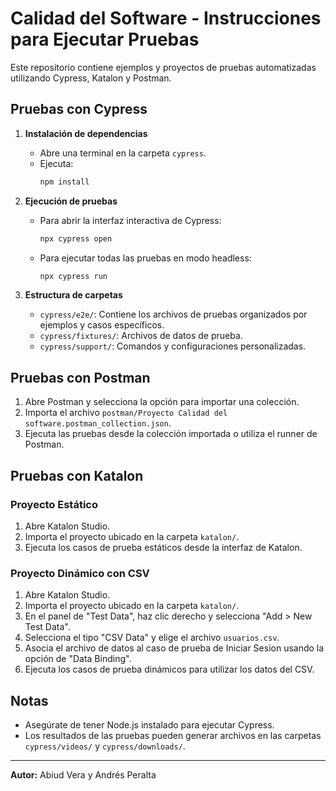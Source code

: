 # Calidad del Software - Instrucciones para Ejecutar Pruebas

Este repositorio contiene ejemplos y proyectos de pruebas automatizadas utilizando Cypress, Katalon y Postman.

## Pruebas con Cypress

1. **Instalación de dependencias**
   - Abre una terminal en la carpeta `cypress`.
   - Ejecuta:
     ```bash
     npm install
     ```

2. **Ejecución de pruebas**
   - Para abrir la interfaz interactiva de Cypress:
     ```bash
     npx cypress open
     ```
   - Para ejecutar todas las pruebas en modo headless:
     ```bash
     npx cypress run
     ```

3. **Estructura de carpetas**
   - `cypress/e2e/`: Contiene los archivos de pruebas organizados por ejemplos y casos específicos.
   - `cypress/fixtures/`: Archivos de datos de prueba.
   - `cypress/support/`: Comandos y configuraciones personalizadas.

## Pruebas con Postman

1. Abre Postman y selecciona la opción para importar una colección.
2. Importa el archivo `postman/Proyecto Calidad del software.postman_collection.json`.
3. Ejecuta las pruebas desde la colección importada o utiliza el runner de Postman.


## Pruebas con Katalon

### Proyecto Estático
1. Abre Katalon Studio.
2. Importa el proyecto ubicado en la carpeta `katalon/`.
3. Ejecuta los casos de prueba estáticos desde la interfaz de Katalon.

### Proyecto Dinámico con CSV
1. Abre Katalon Studio.
2. Importa el proyecto ubicado en la carpeta `katalon/`.
3. En el panel de "Test Data", haz clic derecho y selecciona "Add > New Test Data".
4. Selecciona el tipo "CSV Data" y elige el archivo `usuarios.csv`.
5. Asocia el archivo de datos al caso de prueba de Iniciar Sesion usando la opción de "Data Binding".
6. Ejecuta los casos de prueba dinámicos para utilizar los datos del CSV.

## Notas
- Asegúrate de tener Node.js instalado para ejecutar Cypress.
- Los resultados de las pruebas pueden generar archivos en las carpetas `cypress/videos/` y `cypress/downloads/`.

---

**Autor:** Abiud Vera y Andrés Peralta
